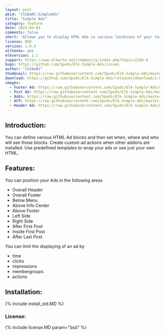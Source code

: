 ```yaml
---
layout: post
pkid: "[SiNaN]:SimpleAds"
title: "Simple Ads"
category: feature
date: 2021-04-03
comments: false
short: "Allows you to display HTML Ads in various locations of your forum"
license: BSD
version: 1.0.4
allhooks: yes
elkversion: 1.1
support: https://www.elkarte.net/community/index.php?topic=2168.0
bugs: https://github.com/Spuds/Elk-Simple-Ads/issues
author: "[SiNaN]"
thumbnail: https://raw.githubusercontent.com/Spuds/Elk-Simple-Ads/master/sample_images/sa_acp.jpg
download: https://github.com/Spuds/Elk-Simple-Ads/releases/download/1.0.4/elk_SimpleAds.zip
images:
  - Footer Ad: https://raw.githubusercontent.com/Spuds/Elk-Simple-Ads/master/sample_images/footer_info.jpg
  - Post Ad: https://raw.githubusercontent.com/Spuds/Elk-Simple-Ads/master/sample_images/post.jpg
  - Adds: https://raw.githubusercontent.com/Spuds/Elk-Simple-Ads/master/sample_images/sa_add.jpg
  - ACP: https://raw.githubusercontent.com/Spuds/Elk-Simple-Ads/master/sample_images/sa_acp.jpg
  - Header Ad: https://raw.githubusercontent.com/Spuds/Elk-Simple-Ads/master/sample_images/header.jpg
---
```


## Introduction:
You can define various HTML Ad blocks and then set when, where and who will see those blocks. Create custom ad actions when other addons are installed. Use predefined templates to wrap your ads or use just your own HTML.

## Features:
You can position your Ads in the following areas

-  Overall Header
-  Overall Footer
-  Below Menu
-  Above Info Center
-  Above Footer
-  Left Side
-  Right Side
-  After First Post
-  Inside First Post
-  After Last Post

You can limit the displaying of an ad by

-  time
-  clicks
-  impressions
-  membergroups
-  actions

## Installation:
{% include install_std.MD %}

### License:
{% include license.MD param="bsd" %}